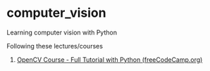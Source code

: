 # computer_vision

Learning computer vision with Python

Following these lectures/courses
1. [OpenCV Course - Full Tutorial with Python (freeCodeCamp.org)](https://www.youtube.com/watch?v=oXlwWbU8l2o)